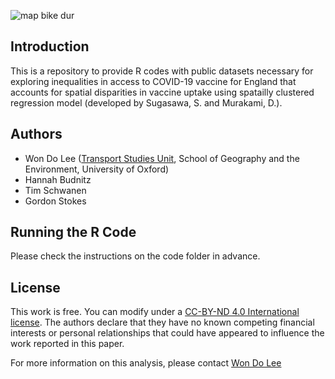 ![map bike dur](https://user-images.githubusercontent.com/61145109/125306297-fe524900-e326-11eb-9cbd-d0de1358c1c4.png)

## Introduction
This is a repository to provide R codes with public datasets necessary for exploring inequalities in access to COVID-19 vaccine for England that accounts for spatial disparities in vaccine uptake using spatailly clustered regression model (developed by Sugasawa, S. and Murakami, D.).

## Authors
* Won Do Lee ([Transport Studies Unit](https://www.tsu.ox.ac.uk/people/wdlee.html), School of Geography and the Environment, University of Oxford)
* Hannah Budnitz
* Tim Schwanen
* Gordon Stokes

## Running the R Code
Please check the instructions on the code folder in advance.

## License
This work is free. You can modify under a [CC-BY-ND 4.0 International license](https://creativecommons.org/licenses/by-nd/4.0/). The authors declare that they have no known competing financial interests or personal relationships that could have appeared to influence the work reported in this paper.

For more information on this analysis, please contact [Won Do Lee](mailto:wondo.lee@ouce.ox.ac.uk)
